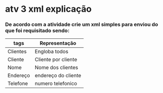 # atv 3 xml explicação 

### De acordo com a atividade crie um xml simples para enviou do que foi requisitado sendo: 

tags            |  Representação
--------------- | --------------------
Clientes        |  Engloba todos
Cliente         |  Cliente por cliente
Nome            |  Nome dos clientes
Endereço        |  endereço do cliente
Telefone        |  numero telefonico
